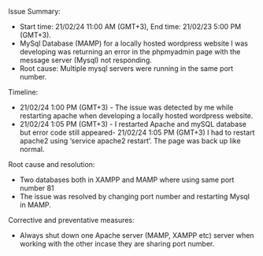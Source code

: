 Issue Summary:
- Start time: 21/02/24 11:00 AM (GMT+3), End time: 21/02/23 5:00 PM (GMT+3).
- MySql Database (MAMP) for a locally hosted wordpress website I was developing was returning an error in the phpmyadmin page with the message server (Mysql) not responding.
- Root cause: Multiple mysql servers were running in the same port number.

Timeline:
- 21/02/24 1:00 PM (GMT+3) - The issue was detected by me while restarting apache when developing a locally hosted wordpress website.
- 21/02/24 1:05 PM (GMT+3) - I restarted Apache and mySQL database but error code still appeared- 21/02/24 1:05 PM (GMT+3) I had to restart apache2 using ‘service apache2 restart’. The page was back up like normal.

Root cause and resolution:
- Two databases both in XAMPP and MAMP where using same port number 81
- The issue was resolved by changing port number and restarting Mysql in MAMP.

Corrective and preventative measures:
- Always shut down one Apache server (MAMP, XAMPP etc) server when working with the other incase they are sharing port number.

